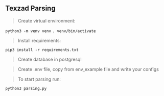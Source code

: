 ## Texzad Parsing
> Create virtual environment:

`python3 -m venv venv`
`. venv/bin/activate`

> Install requirements:

`pip3 install -r requirements.txt`

> Create database in postgresql


> Create .env file, copy from env_example file and write your configs


> To start parsing run:

`python3 parsing.py`